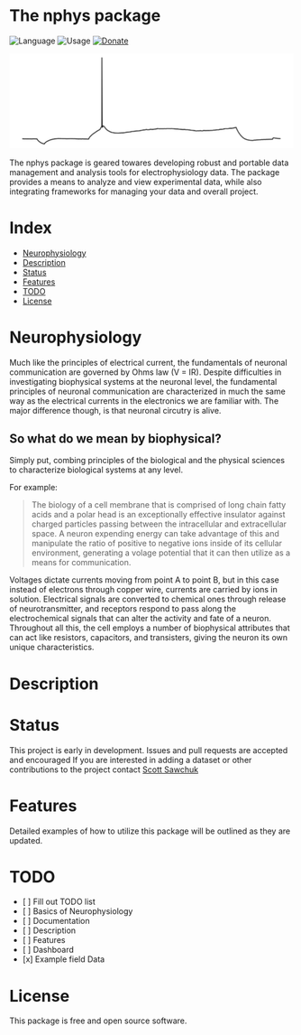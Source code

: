 
<!-- README.md is generated from README.Rmd. Please edit that file -->

# The nphys package

![Language](https://img.shields.io/badge/Language-R-blue?style=plastic&logo=R)
![Usage](https://img.shields.io/badge/Usage-neurophysiology-green?style=plastic&logo=R)
[![Donate](https://img.shields.io/badge/-Donate-yellow?style=plastic&logo=paypal)](https://paypal.me/sdsawchuk)

![](ap.png)

The nphys package is geared towares developing robust and portable data
management and analysis tools for electrophysiology data. The package
provides a means to analyze and view experimental data, while also
integrating frameworks for managing your data and overall project.

# Index

  - [Neurophysiology](#Neurophysiology)
  - [Description](#Description)
  - [Status](#Status)
  - [Features](#Features)
  - [TODO](#todo)
  - [License](#license)

# Neurophysiology

Much like the principles of electrical current, the fundamentals of
neuronal communication are governed by Ohms law (V = IR). Despite
difficulties in investigating biophysical systems at the neuronal level,
the fundamental principles of neuronal communication are characterized
in much the same way as the electrical currents in the electronics we
are familiar with. The major difference though, is that neuronal
circutry is alive.

## So what do we mean by biophysical?

Simply put, combing principles of the biological and the physical
sciences to characterize biological systems at any level.

For example:

> The biology of a cell membrane that is comprised of long chain fatty
> acids and a polar head is an exceptionally effective insulator against
> charged particles passing between the intracellular and extracellular
> space. A neuron expending energy can take advantage of this and
> manipulate the ratio of positive to negative ions inside of its
> cellular environment, generating a volage potential that it can then
> utilize as a means for communication.

Voltages dictate currents moving from point A to point B, but in this
case instead of electrons through copper wire, currents are carried by
ions in solution. Electrical signals are converted to chemical ones
through release of neurotransmitter, and receptors respond to pass along
the electrochemical signals that can alter the activity and fate of a
neuron. Throughout all this, the cell employs a number of biophysical
attributes that can act like resistors, capacitors, and transisters,
giving the neuron its own unique characteristics.

# Description

# Status

This project is early in development. Issues and pull requests are
accepted and encouraged If you are interested in adding a dataset or
other contributions to the project contact [Scott
Sawchuk](mailto:scott@nrsccollective.com)

# Features

Detailed examples of how to utilize this package will be outlined as
they are updated.

# TODO

  - \[ \] Fill out TODO list
  - \[ \] Basics of Neurophysiology
  - \[ \] Documentation
  - \[ \] Description
  - \[ \] Features
  - \[ \] Dashboard
  - \[x\] Example field Data

# License

This package is free and open source software.

<!---
either through wire or solution. The signal this current carries can be modulated by passing it accross certain type resistance

## Usage
Neurophysiology experiments generally require collectiing many individual data files and keeping track of a large number of methodology variables. Infact, often times methodology variables will go over look during analysis, simply because  and and it can be difficult to  

Performing neurophysiology experiments almost always requires paying close attention to the response while also retaining relevant information for later analysis. Knowing what is relevant comes through practice, and the hands on nature of neurophysiology makes it is easy to potentially loose track of or misrepresent important information.

While many commercial software packages support options for viewing and analyzing evoked responses (i.e.pClamp, Patchmaster), there is often little focus on creating complete project constructs that allow for cross platform development of a0 project, including documentation, data organization, and eventually compiling the work into a single presentable document. 

Running an experiment with the help of R enables us to ensure that consistency is maintained throughout all avenues of the experimental procedure, and that we can easily look back on our data and find new ways to apply the same methods of analysis to each new piece of collected data.
It also allows us to easily re-examine our entire dataset without going back to each individual abf or dat file, by compiling all of the relevant information into one place. 


This package is optimized towards maintaining an organized project data, so you can access and present it on a moments notice during a discussion, similar to how you may show off pictures of your kids at the backyard bbq.  
We want to be able to able to interact with the data, and effeciently incorporate updated analysis into our ongoing project. The goal is to have easily reproducible access to analyzing our complete dataset, while simplifying updating the entire project.  
Too often I see students set their cursors, measure the slope, copy the output into excel, then never look at that data again. 


### The first step: using the nphys package to build a project directory.

Typical project builds are templates for certain types of projects being run, and contents will vary based upon the needs of the project, but the basic components remain the same. We are going to begin by building the project `EXA` (for example) by simply calling the built in function `nphys::build_proj("EXA")`

Projects and project directories are labeled `proj` followed by (generally 3) letter identifiers that are short and easy to reference. `e.g. projEXA`. It is optimal to maintain project directories immediately downstream from where your tilde is assigned `e.g. "~/projEXA`. To find out what directory your tilde is assigned to type `setwd("~")` in your console, followed by `getwd()`. Reassigning your working directory to your project directory will then be as simple as executing `setwd("~/projEXA")`

> Heads up! This will change your working directory and if you do not change it back, you may encounter errors when trying to work within the project. 



%helping to manage large data sets in a way that presents comprehensive summaries that can be rapidly updated and observed from many different angles.


This package is currently geared towards field long-term depression (LTD) experiments and whole-cell patch-clamp experiments, but will continue to be updated as more example datasets and methodologies become available.



Using the nphys packages while running an experiment is simple   

--->
